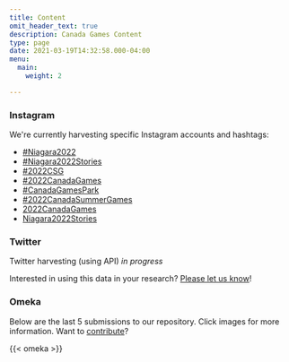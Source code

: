 ```yaml
---
title: Content
omit_header_text: true
description: Canada Games Content
type: page
date: 2021-03-19T14:32:58.000-04:00
menu:
  main:
    weight: 2

---
```

### Instagram

We're currently harvesting specific Instagram accounts and hashtags:

* [#Niagara2022](https://instagram.com/explore/tags/niagara2022 "#Niagara2022")
* [#Niagara2022Stories](https://instagram.com/explore/tags/niagara2022stories)
* [#2022CSG](https://instagram.com/explore/tags/2022csg)
* [#2022CanadaGames](https://instagram.com/explore/tags/2022CanadaGames)
* [#CanadaGamesPark](https://instagram.com/explore/tags/canadagamespark)
* [#2022CanadaSummerGames](https://instagram.com/explore/tags/2022canadasummergames)
* [2022CanadaGames](https://instagram.com/2022canadagames)
* [Niagara2022Stories](https://instagram.com/niagara2022stories)

### Twitter

Twitter harvesting (using API) _in progress_

Interested in using this data in your research?  [Please let us know](/contact)!

### Omeka

Below are the last 5 submissions to our repository.  Click images for more information.
Want to [contribute](/contribute)?

{{< omeka >}}